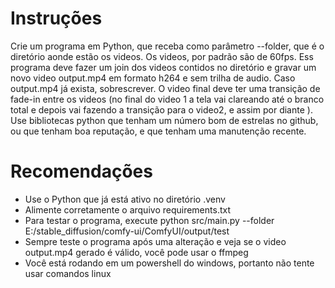# Instruções

Crie um programa em Python, que receba como parâmetro --folder, que é o diretório aonde estão os videos. Os videos, por padrão são de 60fps. 
Ess programa deve fazer um join dos videos contidos no diretório e gravar um novo video output.mp4 em formato h264 e sem trilha de audio.
Caso output.mp4 já exista, sobrescrever.
O video final deve ter uma transição de fade-in entre os videos (no final do video 1 a tela vai clareando até o branco total e depois vai fazendo a transição para o video2, e assim por diante ).
Use bibliotecas python que tenham um número bom de estrelas no github, ou que tenham boa reputação, e que tenham uma manutenção recente.

# Recomendações

- Use o Python que já está ativo no diretório .venv
- Alimente corretamente o arquivo requirements.txt
- Para testar o programa, execute python src/main.py --folder E:/stable_diffusion/comfy-ui/ComfyUI/output/test
- Sempre teste o programa após uma alteração e veja se o video output.mp4 gerado é válido, você pode usar o ffmpeg 
- Você está rodando em um powershell do windows, portanto não tente usar comandos linux 